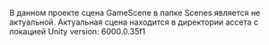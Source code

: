 В данном проекте сцена GameScene в папке Scenes является не актуальной. Актуальная сцена находится в директории ассета с локацией 
Unity version: 6000.0.35f1
